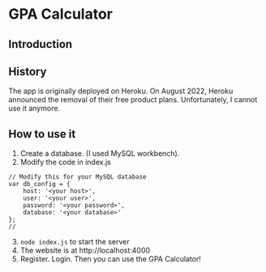# GPA Calculator
## Introduction

## History
The app is originally deployed on Heroku. On August 2022, Heroku announced the removal of their free product plans.
Unfortunately, I cannot use it anymore. 

## How to use it
1. Create a database. (I used MySQL workbench).
2. Modify the code in index.js
```
// Modify this for your MySQL database
var db_config = {
    host: '<your host>',
    user: '<your user>',
    password: '<your password>',
    database: '<your database>'
};
//
```


3. `node index.js` to start the server
4. The website is at http://localhost:4000
5. Register. Login. Then you can use the GPA Calculator!